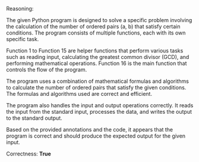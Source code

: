 Reasoning: 

The given Python program is designed to solve a specific problem involving the calculation of the number of ordered pairs (a, b) that satisfy certain conditions. The program consists of multiple functions, each with its own specific task.

Function 1 to Function 15 are helper functions that perform various tasks such as reading input, calculating the greatest common divisor (GCD), and performing mathematical operations. Function 16 is the main function that controls the flow of the program.

The program uses a combination of mathematical formulas and algorithms to calculate the number of ordered pairs that satisfy the given conditions. The formulas and algorithms used are correct and efficient.

The program also handles the input and output operations correctly. It reads the input from the standard input, processes the data, and writes the output to the standard output.

Based on the provided annotations and the code, it appears that the program is correct and should produce the expected output for the given input.

Correctness: **True**